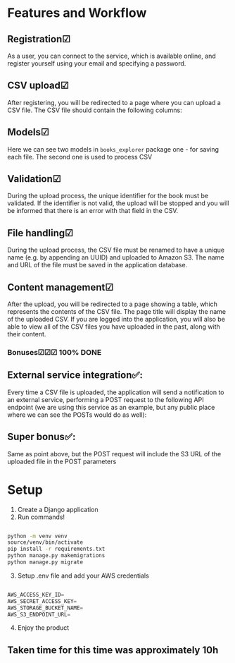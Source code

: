 # Features and Workflow

## Registration☑
As a user, you can connect to the service, which is available online, and register yourself using your email and specifying a password.

## CSV upload☑
After registering, you will be redirected to a page where you can upload a CSV file. The CSV file should contain the following columns:

## Models☑

Here we can see two models in `books_explorer` package one - for saving each file. The second one is used to process CSV

## Validation☑
During the upload process, the unique identifier for the book must be validated. If the identifier is not valid, the upload will be stopped and you will be informed that there is an error with that field in the CSV.

## File handling☑
During the upload process, the CSV file must be renamed to have a unique name (e.g. by appending an UUID) and uploaded to Amazon S3. The name and URL of the file must be saved in the application database.

## Content management☑
After the upload, you will be redirected to a page showing a table, which represents the contents of the CSV file. The page title will display the name of the uploaded CSV. If you are logged into the application, you will also be able to view all of the CSV files you have uploaded in the past, along with their content.

### Bonuses☑☑☑ 100% DONE

## External service integration✅: 

Every time a CSV file is uploaded, the application will send
a notification to an external service, performing a POST request to the following API
endpoint (we are using this service as an example, but any public place where we can see
the POSTs would do as well):

## Super bonus✅: 
Same as point above, but the POST request will include the S3 URL of the
uploaded file in the POST parameters

# Setup

1. Create a Django application
2. Run commands!

```bash

python -m venv venv
source/venv/bin/activate
pip install -r requirements.txt
python manage.py makemigrations 
python manage.py migrate 

```
3. Setup .env file and add your AWS credentials 

```python

AWS_ACCESS_KEY_ID=
AWS_SECRET_ACCESS_KEY=
AWS_STORAGE_BUCKET_NAME=
AWS_S3_ENDPOINT_URL=

```
4. Enjoy the product


## Taken time for this time was approximately 10h
